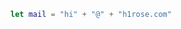 
<!-- ![age](https://img.shields.io/badge/age-17-brightgreen) -->
<!-- ![life](https://img.shields.io/badge/Life-Failing-red)
![License](https://img.shields.io/badge/License-NYSL-green) -->


<!-- [![trophy](https://github-profile-trophy.vercel.app/?username=hirossan4049)](https://github.com/hirossan4049) -->


```swift
let mail = "hi" + "@" + "h1rose.com"
```


<!-- [![Top Langs](https://github-readme-stats.vercel.app/api/top-langs/?username=hirossan4049&layout=compact)](https://github.com/hirossan4049)

 <img width="611" alt="スクリーンショット 2020-11-12 12 17 46" src="https://user-images.githubusercontent.com/50548952/98891270-33c93d00-24e1-11eb-87fc-b28723622e9b.png"> 

 -->
